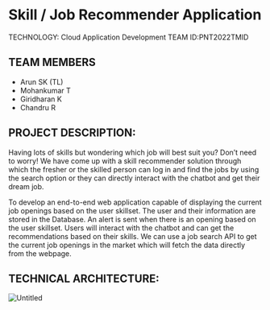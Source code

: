 
# Skill / Job Recommender Application
TECHNOLOGY: Cloud Application Development
TEAM ID:PNT2022TMID

## TEAM MEMBERS
 - Arun SK (TL)
 - Mohankumar T
 - Giridharan K
 - Chandru R
 
## PROJECT DESCRIPTION:
 Having lots of skills but wondering which job will best suit you? Don’t need to worry! We have come up with a skill recommender solution through which the fresher or the skilled person can log in and find the jobs by using the search option or they can directly interact with the chatbot and get their dream job.

To develop an end-to-end web application capable of displaying the current job openings based on the user skillset.  The user and their information are stored in the Database.  An alert is sent when there is an opening based on the user skillset. Users will interact with the chatbot and can get the recommendations based on their skills. We can use a job search API to get the current job openings in the market which will fetch the data directly from the webpage.

## TECHNICAL ARCHITECTURE:
![Untitled](https://user-images.githubusercontent.com/113750018/191462658-519de14e-5dfb-45d5-8c3e-83ac818c63d0.png)

